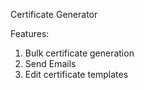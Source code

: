 Certificate Generator 

Features:
1. Bulk certificate generation
2. Send Emails
3. Edit certificate templates
